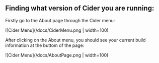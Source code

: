 ## Finding what version of Cider you are running:

Firstly go to the About page through the Cider menu:

![Cider Menu](/docs/CiderMenu.png | width=100)

After clicking on the About menu, you should see your current build information at the buttom of the page:

![Cider Menu](/docs/AboutPage.png | width=100)